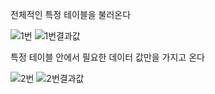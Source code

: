 전체적인 특정 테이블을 불러온다

![1번](https://user-images.githubusercontent.com/110071838/209746341-6e5d6cc3-7905-4984-b4e6-c73795dac033.png)
![1번결과값](https://user-images.githubusercontent.com/110071838/209746417-00fe76e8-1bcf-4d59-b0a5-6dede899d424.png)


특정 테이블 안에서 필요한 데이터 값만을 가지고 온다

![2번](https://user-images.githubusercontent.com/110071838/209746803-262b8b29-d565-4b24-aba8-81f7d4021576.png)
![2번결과값](https://user-images.githubusercontent.com/110071838/209746811-9a546cb1-5c5f-4323-bf7c-c1b8bc721c04.png)



